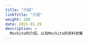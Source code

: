 ```yaml
---
title: "介绍"
linkTitle: "介绍"
weight: 100
date: 2021-01-29
description: >
  Mockito的介绍，以及Mockito的资料收集
---
```




